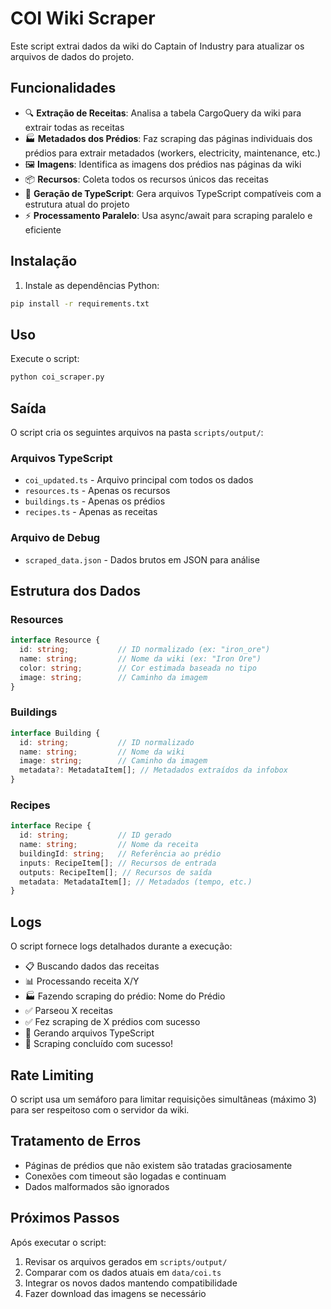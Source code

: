 # COI Wiki Scraper

Este script extrai dados da wiki do Captain of Industry para atualizar os arquivos de dados do projeto.

## Funcionalidades

- 🔍 **Extração de Receitas**: Analisa a tabela CargoQuery da wiki para extrair todas as receitas
- 🏭 **Metadados dos Prédios**: Faz scraping das páginas individuais dos prédios para extrair metadados (workers, electricity, maintenance, etc.)
- 🖼️ **Imagens**: Identifica as imagens dos prédios nas páginas da wiki
- 📦 **Recursos**: Coleta todos os recursos únicos das receitas
- 📄 **Geração de TypeScript**: Gera arquivos TypeScript compatíveis com a estrutura atual do projeto
- ⚡ **Processamento Paralelo**: Usa async/await para scraping paralelo e eficiente

## Instalação

1. Instale as dependências Python:
```bash
pip install -r requirements.txt
```

## Uso

Execute o script:
```bash
python coi_scraper.py
```

## Saída

O script cria os seguintes arquivos na pasta `scripts/output/`:

### Arquivos TypeScript
- `coi_updated.ts` - Arquivo principal com todos os dados
- `resources.ts` - Apenas os recursos
- `buildings.ts` - Apenas os prédios
- `recipes.ts` - Apenas as receitas

### Arquivo de Debug
- `scraped_data.json` - Dados brutos em JSON para análise

## Estrutura dos Dados

### Resources
```typescript
interface Resource {
  id: string;           // ID normalizado (ex: "iron_ore")
  name: string;         // Nome da wiki (ex: "Iron Ore")
  color: string;        // Cor estimada baseada no tipo
  image: string;        // Caminho da imagem
}
```

### Buildings
```typescript
interface Building {
  id: string;           // ID normalizado
  name: string;         // Nome da wiki
  image: string;        // Caminho da imagem
  metadata?: MetadataItem[]; // Metadados extraídos da infobox
}
```

### Recipes
```typescript
interface Recipe {
  id: string;           // ID gerado
  name: string;         // Nome da receita
  buildingId: string;   // Referência ao prédio
  inputs: RecipeItem[]; // Recursos de entrada
  outputs: RecipeItem[]; // Recursos de saída
  metadata: MetadataItem[]; // Metadados (tempo, etc.)
}
```

## Logs

O script fornece logs detalhados durante a execução:
- 📋 Buscando dados das receitas
- 📊 Processando receita X/Y
- 🏭 Fazendo scraping do prédio: Nome do Prédio
- ✅ Parseou X receitas
- ✅ Fez scraping de X prédios com sucesso
- 📝 Gerando arquivos TypeScript
- 🎉 Scraping concluído com sucesso!

## Rate Limiting

O script usa um semáforo para limitar requisições simultâneas (máximo 3) para ser respeitoso com o servidor da wiki.

## Tratamento de Erros

- Páginas de prédios que não existem são tratadas graciosamente
- Conexões com timeout são logadas e continuam
- Dados malformados são ignorados

## Próximos Passos

Após executar o script:

1. Revisar os arquivos gerados em `scripts/output/`
2. Comparar com os dados atuais em `data/coi.ts`
3. Integrar os novos dados mantendo compatibilidade
4. Fazer download das imagens se necessário 
